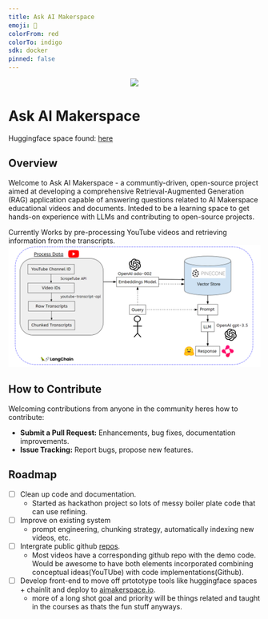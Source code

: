 ```yaml
---
title: Ask AI Makerspace
emoji: 🤖
colorFrom: red
colorTo: indigo
sdk: docker
pinned: false
---
```


<p align = "center" draggable=”false” ><img src="https://github.com/AI-Maker-Space/LLM-Dev-101/assets/37101144/d1343317-fa2f-41e1-8af1-1dbb18399719" 
     width="200px"
     height="auto"/>
</p>

# Ask AI Makerspace

Huggingface space found: [here](https://huggingface.co/spaces/JKilpatrick/youtube_ai_makerspace)

## Overview
Welcome to Ask AI Makerspace - a communtiy-driven, open-source project aimed at developing a comprehensive Retrieval-Augmented Generation (RAG) application capable of answering questions related to AI Makerspace educational videos and documents. Inteded to be a learning space to get hands-on experience with LLMs and contributing to open-source projects.

Currently Works by pre-processing YouTube videos and retrieving information from the transcripts.
![youtube_rag_diagram](images/youtube_rag_diagram.png)
## How to Contribute
Welcoming contributions from anyone in the community heres how to contribute:
- **Submit a Pull Request:** Enhancements, bug fixes, documentation improvements.
- **Issue Tracking:** Report bugs, propose new features.

## Roadmap
- [ ] Clean up code and documentation.
     - Started as hackathon project so lots of messy boiler plate code that can use refining.
- [ ] Improve on existing system 
     - prompt engineering, chunking strategy, automatically indexing new videos, etc.
- [ ] Intergrate public github [repos](https://github.com/AI-Maker-Space/Awesome-AIM-Index).
     - Most videos have a corresponding github repo with the demo code. Would be awesome to have both elements incorporated combining conceptual ideas(YouTUbe) with code implementations(Github).
- [ ] Develop front-end to move off prtototype tools like huggingface spaces + chainlit and deploy to [aimakerspace.io](https://aimakerspace.io/).
     - more of a long shot goal and priority will be things related and taught in the courses as thats the fun stuff anyways.